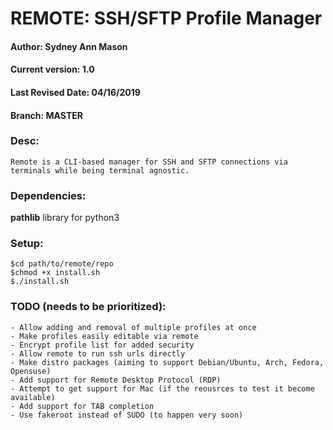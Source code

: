 # REMOTE: SSH/SFTP Profile Manager   
#### Author: Sydney Ann Mason
#### Current version: 1.0
#### Last Revised Date: 04/16/2019
#### Branch: MASTER

### Desc:
    Remote is a CLI-based manager for SSH and SFTP connections via terminals while being terminal agnostic.

### Dependencies:
<b>pathlib</b> library for python3

### Setup:
```
$cd path/to/remote/repo
$chmod +x install.sh
$./install.sh
```

### TODO (needs to be prioritized):
    - Allow adding and removal of multiple profiles at once
    - Make profiles easily editable via remote
    - Encrypt profile list for added security
    - Allow remote to run ssh urls directly
    - Make distro packages (aiming to support Debian/Ubuntu, Arch, Fedora, Opensuse)
    - Add support for Remote Desktop Protocol (RDP)
    - Attempt to get support for Mac (if the reousrces to test it become available)
    - Add support for TAB completion
    - Use fakeroot instead of SUDO (to happen very soon)
